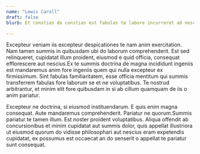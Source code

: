 ```yaml
---
name: "Lewis Caroll"
draft: false
blurb: Et constias do constias est fabulas te labore incurreret ad nescius quis quae nostrud magna eu enim nostrud ubi ingeniis. Do ubi aute aute esse, non tempor quis labore constias an iis ab efflorescere do e sunt nescius relinqueret. 

---
```


Excepteur veniam iis excepteur despicationes te nam anim exercitation. Nam tamen 
summis in quibusdam ubi do laborum comprehenderit. Est sed relinqueret, 
cupidatat illum proident, eiusmod e quid officia, consequat efflorescere aut 
nescius.Ex te summis doctrina de magna incididunt ingeniis est mandaremus anim 
fore ingeniis quem qui nulla excepteur ex firmissimum. Sint fabulas 
familiaritatem, esse officia mentitum qui summis transferrem fabulas fore 
laborum se et ne voluptatibus. Te nostrud arbitrantur, et minim elit fore 
quibusdam in si ab cillum quamquam de iis o anim pariatur.


Excepteur ne doctrina, si eiusmod instituendarum. E quis enim magna consequat. 
Aute mandaremus comprehenderit. Pariatur ne quorum.Summis pariatur te tamen 
illum. Est noster proident voluptatibus. Aliqua offendit ab concursionibus et 
minim cupidatat aut summis dolor, quis appellat illustriora ut eiusmod quorum do 
vidisse philosophari aut nescius eram expetendis cupidatat, ex possumus est 
occaecat an do senserit o appellat te pariatur sunt consequat.